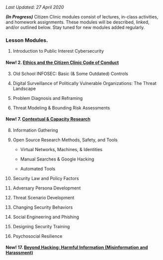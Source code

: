 _Last Updated: 27 April 2020_

**_(In Progress)_** Citizen Clinic modules consist of lectures, in-class activities, and homework assignments. These modules will be described, linked, and/or outlined below. Stay tuned for new modules added regularly. 

### **Lesson Modules.**

1. Introduction to Public Interest Cybersecurity

#### **New!** 2. [Ethics and the Citizen Clinic Code of Conduct](../Modules/Ethics/Ethics/) 

3. Old School INFOSEC: Basic (& Some Outdated) Controls

4. Digital Surveillance of Politically Vulnerable Organizations: The Threat Landscape

5. Problem Diagnosis and Reframing

6. Threat Modeling & Bounding Risk Assessments 

#### **New!** 7. [Contextual & Capacity Research](../Modules/Contextual_Research/Contextual_Research/)

8. Information Gathering

9. Open Source Research Methods, Safety, and Tools

	* Virtual Networks, Machines, & Identities

	* Manual Searches & Google Hacking

	* Automated Tools

10. Security Law and Policy Factors

11. Adversary Persona Development

12. Threat Scenario Development

13. Changing Security Behaviors

14. Social Engineering and Phishing

15. Designing Security Training

16. Psychosocial Resilience

#### **New!** 17. [Beyond Hacking: Harmful Information (Misinformation and Harassment)](../Modules/Harmful_Information/Harmful_Information/)

